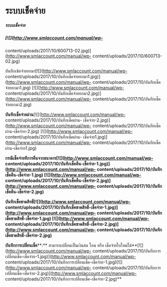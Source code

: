 # ระบบเช็คจ่าย

##### ระบบเช็คจ่าย

##### [![](http://www.smlaccount.com/manual/wp-
content/uploads/2017/10/600713-02.jpg)](http://www.smlaccount.com/manual/wp-
content/uploads/2017/10/600713-02.jpg)



บันทึกเช้ตจ่ายยกมา[![](http://www.smlaccount.com/manual/wp-
content/uploads/2017/10/บันทึกเช็คจ่ายยกมา1.jpg)](http://www.smlaccount.com/manual/wp-
content/uploads/2017/10/บันทึกเช็คจ่ายยกมา1.jpg)
[![](http://www.smlaccount.com/manual/wp-
content/uploads/2017/10/บันทึกเช็คจ่ายยกมา2.jpg)](http://www.smlaccount.com/manual/wp-
content/uploads/2017/10/บันทึกเช็คจ่ายยกมา2.jpg)



**บันทึกเช็คจ่ายผ่าน**[![](http://www.smlaccount.com/manual/wp-
content/uploads/2017/10/บันทึกเช็คผ่าน-
เช็คจ่าย-2.jpg)](http://www.smlaccount.com/manual/wp-
content/uploads/2017/10/บันทึกเช็คผ่าน-เช็คจ่าย-2.jpg)
[![](http://www.smlaccount.com/manual/wp-
content/uploads/2017/10/บันทึกเช็คผ่าน-
เช็คจ่าย1.jpg)](http://www.smlaccount.com/manual/wp-
content/uploads/2017/10/บันทึกเช็คผ่าน-เช็คจ่าย1.jpg)



**กรณีเช็คจ่ายทีการคืนจากธนาคาร[![](http://www.smlaccount.com/manual/wp-
content/uploads/2017/10/บันทึกเช็คคืน-เช็คจ่าย-1.jpg)](http://www.smlaccount.com/manual/wp-
content/uploads/2017/10/บันทึกเช็คคืน-เช็คจ่าย-1.jpg)
[![](http://www.smlaccount.com/manual/wp-
content/uploads/2017/10/บันทึกเช็คคืน-เช็คจ่าย-2.jpg)](http://www.smlaccount.com/manual/wp-
content/uploads/2017/10/บันทึกเช็คคืน-เช็คจ่าย-2.jpg)**



**บันทึกเช็คขาดสิทธิ์[![](http://www.smlaccount.com/manual/wp-
content/uploads/2017/10/บันทึกเช็คขาดสิทธิ์-เช็คจ่าย-1.jpg)](http://www.smlaccount.com/manual/wp-
content/uploads/2017/10/บันทึกเช็คขาดสิทธิ์-เช็คจ่าย-1.jpg)
[![](http://www.smlaccount.com/manual/wp-
content/uploads/2017/10/บันทึกเช็คขาดสิทธิ์-เช็คจ่าย-2.jpg)](http://www.smlaccount.com/manual/wp-
content/uploads/2017/10/บันทึกเช็คขาดสิทธิ์-เช็คจ่าย-2.jpg)**



**บันทึกการเปลี่ยนเช็ค****:** สามารถเปลี่ยนเป็นเงินสด โอน หรือ
เช็คจ่ายใบใหม่ได้**[![](http://www.smlaccount.com/manual/wp-
content/uploads/2017/10/บันทึกการเปลี่ยนเช็ค-เช็คจ่าย-1.jpg)](http://www.smlaccount.com/manual/wp-
content/uploads/2017/10/บันทึกการเปลี่ยนเช็ค-เช็คจ่าย-1.jpg)[![](http://www.smlaccount.com/manual/wp-
content/uploads/2017/10/บันทึกการเปลี่ยนเช็ค-เช็คจ่าย-2.jpg)](http://www.smlaccount.com/manual/wp-
content/uploads/2017/10/บันทึกการเปลี่ยนเช็ค-เช็คจ่าย-2.jpg)**







